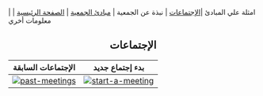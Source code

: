 | امثلة علي المبادئ |[الإجتماعات](https://amateursanonymous.github.io/meetings) | نبذة عن الجمعية | [مبادئ الجمعية](https://amateursanonymous.github.io/principles) | [الصفحة الرئيسية](https://amateursanonymous.github.io/index-new) | معلومات أخري

## <center>الإجتماعات </center>

الإجتماعات السابقة               |     بدء إجتماع  جديد
:-------------------------:|:-------------------------:|
[![past-meetings](https://raw.githubusercontent.com/amateursanonymous/amateursanonymous.github.io/main/assets/meeting-162.png)](https://amateursanonymous.github.io/past-meetings)    |  [![start-a-meeting](https://raw.githubusercontent.com/asayedio/amateursanonymous.github.io/start-a-meeting/assets/mic-162.png)](https://amateursanonymous.github.io/start-a-meeting)
